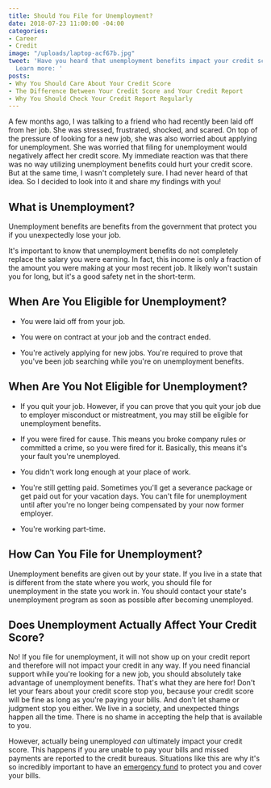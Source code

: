```yaml
---
title: Should You File for Unemployment?
date: 2018-07-23 11:00:00 -04:00
categories:
- Career
- Credit
image: "/uploads/laptop-acf67b.jpg"
tweet: 'Have you heard that unemployment benefits impact your credit score? Wrong!
  Learn more: '
posts:
- Why You Should Care About Your Credit Score
- The Difference Between Your Credit Score and Your Credit Report
- Why You Should Check Your Credit Report Regularly
---
```


A few months ago, I was talking to a friend who had recently been laid off from her job. She was stressed, frustrated, shocked, and scared. On top of the pressure of looking for a new job, she was also worried about applying for unemployment. She was worried that filing for unemployment would negatively affect her credit score. My immediate reaction was that there was no way utilizing unemployment benefits could hurt your credit score. But at the same time, I wasn't completely sure. I had never heard of that idea. So I decided to look into it and share my findings with you!

## What is Unemployment?

Unemployment benefits are benefits from the government that protect you if you unexpectedly lose your job.

It's important to know that unemployment benefits do not completely replace the salary you were earning. In fact, this income is only a fraction of the amount you were making at your most recent job. It likely won't sustain you for long, but it's a good safety net in the short-term.

## When Are You Eligible for Unemployment?

* You were laid off from your job.

* You were on contract at your job and the contract ended.

* You're actively applying for new jobs. You're required to prove that you've been job searching while you're on unemployment benefits.

## When Are You Not Eligible for Unemployment?

* If you quit your job. However, if you can prove that you quit your job due to employer misconduct or mistreatment, you may still be eligible for unemployment benefits.

* If you were fired for cause. This means you broke company rules or committed a crime, so you were fired for it. Basically, this  means it's your fault you're unemployed.

* You didn't work long enough at your place of work.

* You're still getting paid. Sometimes you'll get a severance package or get paid out for your vacation days. You can't file for unemployment until after you're no longer being compensated by your now former employer.

* You're working part-time.

## How Can You File for Unemployment?

Unemployment benefits are given out by your state. If you live in a state that is different from the state where you work, you should file for unemployment in the state you work in. You should contact your state's unemployment program as soon as possible after becoming unemployed. 

## Does Unemployment Actually Affect Your Credit Score?

No! If you file for unemployment, it will not show up on your credit report and therefore will not impact your credit in any way. If you need financial support while you're looking for a new job, you should absolutely take advantage of unemployment benefits. That's what they are here for! Don't let your fears about your credit score stop you, because your credit score will be fine as long as you're paying your bills. And don't let shame or judgment stop you either. We live in a society, and unexpected things happen all the time. There is no shame in accepting the help that is available to you.

However, actually being unemployed *can* ultimately impact your credit score. This happens if you are unable to pay your bills and missed payments are reported to the credit bureaus. Situations like this are why it's so incredibly important to have an [emergency fund](https://www.maggiegermano.com/blog/you-need-an-emergency-fund) to protect you and cover your bills.
